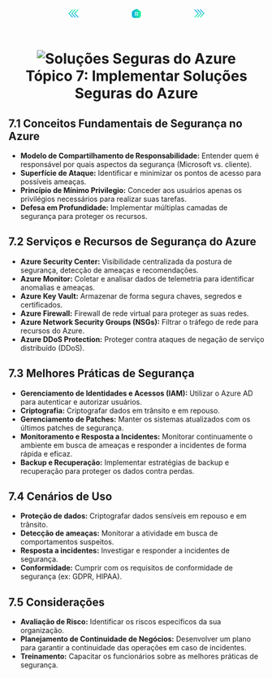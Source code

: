 <!-- markmap -->
<div style="text-align: center; width:100%; padding-bottom:20px;">
  <a href="topico_6_implementar_autenticacao_e_autorizacao_de_usuario.md" style="padding:50px;"><img src="../img/anterior.png" alt="Anterior" style="width:20px;height:20px;"></a>
  <a href="../az-204_markmap.md" style="padding:50px;"><img src="../img/inicio.png" alt="Início" style="width:20px;height:20px;"></a>
  <a href="topico_8_implementar_o_gerenciamento_de_api.md" style="padding:50px;"><img src="../img/proximo.png" alt="Próximo" style="width:20px;height:20px;"></a>
</div>

# <div style="text-align: center; width:100%;"><img src="https://learn.microsoft.com/pt-br/training/achievements/cloud-solutions-implement.svg" alt="Soluções Seguras do Azure" width="50" height="50"> <br /> **Tópico 7: Implementar Soluções Seguras do Azure**</div>

## **7.1 Conceitos Fundamentais de Segurança no Azure**

* **Modelo de Compartilhamento de Responsabilidade:** Entender quem é responsável por quais aspectos da segurança (Microsoft vs. cliente).
* **Superfície de Ataque:** Identificar e minimizar os pontos de acesso para possíveis ameaças.
* **Princípio de Mínimo Privilegio:** Conceder aos usuários apenas os privilégios necessários para realizar suas tarefas.
* **Defesa em Profundidade:** Implementar múltiplas camadas de segurança para proteger os recursos.

## **7.2 Serviços e Recursos de Segurança do Azure**

* **Azure Security Center:** Visibilidade centralizada da postura de segurança, detecção de ameaças e recomendações.
* **Azure Monitor:** Coletar e analisar dados de telemetria para identificar anomalias e ameaças.
* **Azure Key Vault:** Armazenar de forma segura chaves, segredos e certificados.
* **Azure Firewall:** Firewall de rede virtual para proteger as suas redes.
* **Azure Network Security Groups (NSGs):** Filtrar o tráfego de rede para recursos do Azure.
* **Azure DDoS Protection:** Proteger contra ataques de negação de serviço distribuído (DDoS).

## **7.3 Melhores Práticas de Segurança**

* **Gerenciamento de Identidades e Acessos (IAM):** Utilizar o Azure AD para autenticar e autorizar usuários.
* **Criptografia:** Criptografar dados em trânsito e em repouso.
* **Gerenciamento de Patches:** Manter os sistemas atualizados com os últimos patches de segurança.
* **Monitoramento e Resposta a Incidentes:** Monitorar continuamente o ambiente em busca de ameaças e responder a incidentes de forma rápida e eficaz.
* **Backup e Recuperação:** Implementar estratégias de backup e recuperação para proteger os dados contra perdas.

## **7.4 Cenários de Uso**

* **Proteção de dados:** Criptografar dados sensíveis em repouso e em trânsito.
* **Detecção de ameaças:** Monitorar a atividade em busca de comportamentos suspeitos.
* **Resposta a incidentes:** Investigar e responder a incidentes de segurança.
* **Conformidade:** Cumprir com os requisitos de conformidade de segurança (ex: GDPR, HIPAA).

## **7.5 Considerações**

* **Avaliação de Risco:** Identificar os riscos específicos da sua organização.
* **Planejamento de Continuidade de Negócios:** Desenvolver um plano para garantir a continuidade das operações em caso de incidentes.
* **Treinamento:** Capacitar os funcionários sobre as melhores práticas de segurança.
